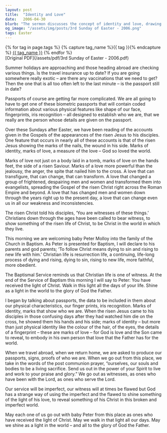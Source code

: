 ```yaml
---
layout: post
title:  "Identity and Love"
date:   2006-04-30
blurb: "The sermon discusses the concept of identity and love, drawing parallels between the physical marks on a passport and the marks of love on Jesus. It emphasizes the transformative power of love, which can change even the most frightened and despairing individuals into evangelists. The sermon also highlights the importance of witnessing and embodying Christ's love in the world."
og_image: "/assets/img/posts/3rd Sunday of Easter - 2006.png"
tags: Easter
---    
```

<div class="tag-pills">
  {% for tag in page.tags %}
    {% capture tag_name %}{{ tag }}{% endcapture %}
    <a href="{{ site.baseurl }}/tag/{{ tag_name | slugify }}" class="tag-pill">{{ tag_name }}</a>
  {% endfor %}
</div>
[Original PDF](/assets/pdf/3rd Sunday of Easter - 2006.pdf)

Summer holidays are approaching and those heading abroad are checking various things. Is the travel insurance up to date? If you are going somewhere really exotic – are there any vaccinations that we need to get? Then the one that is all too often left to the last minute – is the passport still in date?

Passports of course are getting far more complicated. We are all going to have to get one of these biometric passports that will contain coded information about various physical features like shape of our face, fingerprints, iris recognition – all designed to establish who we are, that we really are the person whose details are given on the passport.

Over these Sundays after Easter, we have been reading of the accounts given in the Gospels of the appearances of the risen Jesus to his disciples. One feature that occurs in nearly all of these accounts is that of the risen Jesus showing the marks of the nails, the wound in his side. Marks of identity, marks of love, a measure of the love – God so loved the world.

Marks of love not just on a body laid in a tomb, marks of love on the hands feet, the side of a risen Saviour. Marks of a love more powerful than the jealousy, the anger, the spite that nailed him to the cross. A love that can transfigure, that can change, that can transform. A love that changed a group of frightened, despairing men and women and transformed them into evangelists, spreading the Gospel of the risen Christ right across the Roman Empire and beyond. A love that has changed men and women down through the years right up to the present day, a love that can change even us in all our weakness and inconsistencies.

The risen Christ told his disciples, ‘You are witnesses of these things.’ Christians down through the ages have been called to bear witness, to show something of the risen life of Christ, to be Christ in the world in which they live.

This morning we are welcoming baby Peter Molloy into the family of the Church in Baptism. As Peter is presented for Baptism, I will declare to his parents and god parents; ‘To follow Christ means dying to sin and rising to new life with him.’ Christian life is resurrection life, a continuing, life-long process of dying and rising, dying to sin, rising to new life, more faithful, more obedient.

The Baptismal Service reminds us that Christian life is one of witness. At the end of the Service of Baptism this morning I will say to Peter: You have received the light of Christ. Walk in this light all the days of your life. Shine as a light in the world to the glory of God the Father.

I began by talking about passports, the data to be included in them about our physical characteristics, our finger prints, iris recognition. Marks of identity, marks that show who we are. When the risen Jesus came to his disciples in those confusing days after they had watched him die on the cross, he showed them his hands and his side; marks of identity – but more than just physical identity like the colour of the hair, of the eyes, the details of a fingerprint – these are marks of love – for God is love and the Son came to reveal, to embody in his own person that love that the Father has for the world.

When we travel abroad, when we return home, we are asked to produce our passports, signs, proofs of who we are. When we go out from this place, we take in the words of the post communion prayer, “ourselves, our souls and bodies to be a living sacrifice. Send us out in the power of your Spirit to live and work to your praise and glory.” We go out as witnesses, as ones who have been with the Lord, as ones who serve the Lord.

Our service will be imperfect, our witness will at times be flawed but God has a strange way of using the imperfect and the flawed to shine something of the light of his love, to reveal something of his Christ in this broken and imperfect world.

May each one of us go out with baby Peter from this place as ones who have received the light of Christ. May we walk in that light all our days. May we shine as a light in the world – and all to the glory of God the Father.

